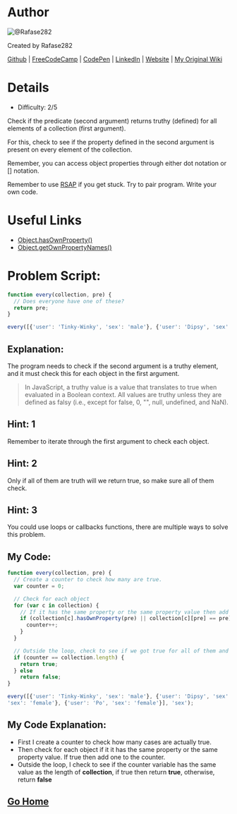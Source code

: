 # Author
![@Rafase282](https://avatars0.githubusercontent.com/Rafase282?&s=128)

Created by Rafase282

[Github](https://github.com/Rafase282) | [FreeCodeCamp](http://www.freecodecamp.com/rafase282) |  [CodePen](http://codepen.io/Rafase282/) | [LinkedIn](https://www.linkedin.com/in/rafase282) | [Website](https://rafase282.github.io/) | [My Original Wiki](http://rafase282.github.io/My-FreeCodeCamp-Code/)

# Details
- Difficulty: 2/5

Check if the predicate (second argument) returns truthy (defined) for all elements of a collection (first argument).

For this, check to see if the property defined in the second argument is present on every element of the collection.

Remember, you can access object properties through either dot notation or [] notation.

Remember to use [RSAP](http://www.freecodecamp.com/field-guide/how-do-i-get-help-when-I-get-stuck) if you get stuck. Try to pair program. Write your own code.

# Useful Links
- [Object.hasOwnProperty()](https://developer.mozilla.org/en-US/docs/Web/JavaScript/Reference/Global_Objects/Object/hasOwnProperty)
- [Object.getOwnPropertyNames()](https://developer.mozilla.org/en-US/docs/Web/JavaScript/Reference/Global_Objects/Object/getOwnPropertyNames)

# Problem Script:

```js
function every(collection, pre) {
  // Does everyone have one of these?
  return pre;
}

every([{'user': 'Tinky-Winky', 'sex': 'male'}, {'user': 'Dipsy', 'sex': 'male'}, {'user': 'Laa-Laa', 'sex': 'female'}, {'user': 'Po', 'sex': 'female'}], 'sex');
```

## Explanation:
The program needs to check if the second argument is a truthy element, and it must check this for each object in the first argument.

> In JavaScript, a truthy value is a value that translates to true when evaluated in a Boolean context. All values are truthy unless they are defined as falsy (i.e., except for false, 0, "", null, undefined, and NaN).

## Hint: 1
Remember to iterate through the first argument to check each object.

## Hint: 2
Only if all of them are truth will we return true, so make sure all of them check.

## Hint: 3
You could use loops or callbacks functions, there are multiple ways to solve this problem.

## My Code:

```js
function every(collection, pre) {
  // Create a counter to check how many are true.
  var counter = 0;

  // Check for each object
  for (var c in collection) {
    // If it has the same property or the same property value then add 1
    if (collection[c].hasOwnProperty(pre) || collection[c][pre] == pre) {
      counter++;
    }
  }

  // Outside the loop, check to see if we got true for all of them and return true or false
  if (counter == collection.length) {
    return true;
  } else
    return false;
}

every([{'user': 'Tinky-Winky', 'sex': 'male'}, {'user': 'Dipsy', 'sex': 'male'}, {'user': 'Laa-Laa',
'sex': 'female'}, {'user': 'Po', 'sex': 'female'}], 'sex');
```

## My Code Explanation:
- First I create a counter to check how many cases are actually true.
- Then check for each object if it it has the same property or the same property value. If true then add one to the counter.
- Outside the loop, I check to see if the counter variable has the same value as the length of **collection**, if true then return **true**, otherwise, return **false**

## [Go Home](https://github.com/Rafase282/My-FreeCodeCamp-Code/wiki)
